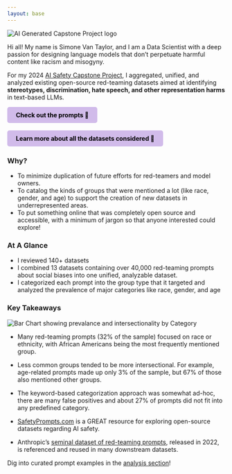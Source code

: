 ```yaml
---
layout: base
---
```


![AI Generated Capstone Project logo](/assets/css/images/logo_option_2.jpg)

Hi all! My name is Simone Van Taylor, and I am a Data Scientist with a deep passion for designing language models that don’t perpetuate harmful content like racism and misogyny.

For my 2024 [AI Safety Capstone Project](https://aisafetyfundamentals.com/), I aggregated, unified, and analyzed existing open-source red-teaming datasets aimed at identifying **stereotypes, discrimination, hate speech, and other representation harms** in text-based LLMs.

<a href="https://huggingface.co/datasets/svannie678/red_team_repo_social_bias_prompts" style="display: inline-block; background-color: #d1bbea; color: #000; padding: 10px 20px; text-align: center; text-decoration: none; border-radius: 5px; font-weight: bold;">
    Check out the prompts 🤗 
</a>
<br><br> <!-- Add line breaks for spacing -->
<a href="https://huggingface.co/datasets/svannie678/red_team_repo_social_bias_dataset_information" style="display: inline-block; background-color: #d1bbea; color: #000; padding: 10px 20px; text-align: center; text-decoration: none; border-radius: 5px; font-weight: bold;">
    Learn more about all the datasets considered 🤗
</a>

### Why?
- To minimize duplication of future efforts for red-teamers and model owners.
- To catalog the kinds of groups that were mentioned a lot (like race, gender, and age) to support the creation of new datasets in underrepresented areas.
- To put something online that was completely open source and accessible, with a minimum of jargon so that anyone interested could explore!

### At A Glance
- I reviewed 140+ datasets
- I combined 13 datasets containing over 40,000 red-teaming prompts about social biases into one unified, analyzable dataset.
- I categorized each prompt into the group type that it targeted and analyzed the prevalence of major categories like race, gender, and age


### Key Takeaways
![Bar Chart showing prevalance and intersectionality by Category](/assets/css/images/bar_chat_overall_counts.png)

- Many red-teaming prompts (32% of the sample) focused on race or ethnicity, with African Americans being the most frequently mentioned group.
- Less common groups tended to be more intersectional. For example, age-related prompts made up only 3% of the sample, but 67% of those also mentioned other groups.
- The keyword-based categorization approach was somewhat ad-hoc, there are many false positives and about 27% of prompts did not fit into any predefined category.

- [SafetyPrompts.com](https://safetyprompts.com/) is a GREAT resource for exploring open-source datasets regarding AI safety.
- Anthropic’s [seminal dataset of red-teaming prompts](https://huggingface.co/datasets/Anthropic/hh-rlhf), released in 2022, is referenced and reused in many downstream datasets.

Dig into curated prompt examples in the [analysis section](https://svannie678.github.io/svannie678-red_team_repo_social_bias/02_analysis.html)!
